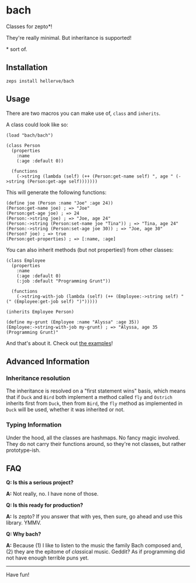 # bach

Classes for zepto\*!

They're really minimal. But inheritance is supported!

\* sort of.

## Installation

```
zeps install hellerve/bach
```

## Usage

There are two macros you can make use of, `class` and `inherits`.

A class could look like so:

```racket
(load "bach/bach")

(class Person
  (properties
    :name
    (:age :default 0))

  (functions
    (->string (lambda (self) (++ (Person:get-name self) ", age " (->string (Person:get-age self)))))))
```

This will generate the following functions:

```racket
(define joe (Person :name "Joe" :age 24))
(Person:get-name joe) ; => "Joe"
(Person:get-age joe) ; => 24
(Person:->string joe) ; => "Joe, age 24"
(Person:->string (Person:set-name joe "Tina")) ; => "Tina, age 24"
(Person:->string (Person:set-age joe 30)) ; => "Joe, age 30"
(Person? joe) ; => true
(Person:get-properties) ; => [:name, :age]
```

You can also inherit methods (but not properties!) from other classes:

```racket
(class Employee
  (properties
    :name
    (:age :default 0)
    (:job :default "Programming Grunt"))

  (functions
    (->string-with-job (lambda (self) (++ (Employee:->string self) " (" (Employee:get-job self) ")")))))

(inherits Employee Person)

(define my-grunt (Employee :name "Alyssa" :age 35))
(Employee:->string-with-job my-grunt) ; => "Alyssa, age 35 (Programming Grunt)"
```

And that's about it. Check out [the examples](https://github.com/hellerve/bach/tree/master/examples)!

## Advanced Information

### Inheritance resolution

The inheritance is resolved on a "first statement wins" basis, which means that
if `Duck` and `Bird` both implement a method called `fly` and `Ostrich` inherits
first from `Duck`, then from `Bird`, the `fly` method as implemented in `Duck` will
be used, whether it was inherited or not.

### Typing Information

Under the hood, all the classes are hashmaps. No fancy magic involved. They do not
carry their functions around, so they're not classes, but rather prototype-ish.

## FAQ

**Q: Is this a serious project?**

**A:** Not really, no. I have none of those.

**Q: Is this ready for production?**

**A:** Is zepto? If you answer that with yes, then sure, go ahead and use this library.
YMMV.

**Q: Why bach?**

**A:** Because (1) I like to listen to the music the family Bach composed and, (2) they
are the epitome of *class*ical music. Geddit? As if programming did not have enough
terrible puns yet.

<hr/>

Have fun!

